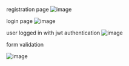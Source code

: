 registration page
![image](https://github.com/user-attachments/assets/baaa8019-615d-4687-90bd-ede4986b8ea0)

login page
![image](https://github.com/user-attachments/assets/1705dd11-00a5-432f-9030-52db398619e0)

user logged in with jwt authentication
![image](https://github.com/user-attachments/assets/7e5ef5b4-bcd3-433f-bed5-dd2de9018397)

form validation

![image](https://github.com/user-attachments/assets/0bf42ed7-b6f2-4655-9b17-0300348e495f)
